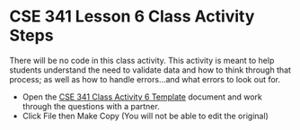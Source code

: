 # CSE 341 Lesson 6 Class Activity Steps

There will be no code in this class activity. This activity is meant to help students understand the need to validate data and how to think through that process; as well as how to handle errors...and what errors to look out for.

- Open the [CSE 341 Class Activity 6 Template](https://docs.google.com/document/d/1iTkRr0A0Xk7Rt8mcevopuinQVUlH0j9EvQbFT0Dmj1M/edit?usp=sharing) document and work through the questions with a partner.
- Click File then Make Copy (You will not be able to edit the original)
